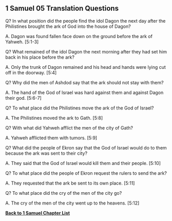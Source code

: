 ## 1 Samuel 05 Translation Questions ##

Q? In what position did the people find the idol Dagon the next day after the Philistines brought the ark of God into the house of Dagon?

A. Dagon was found fallen face down on the ground before the ark of Yahweh. [5:1-3]

Q? What remained of the idol Dagon the next morning after they had set him back in his place before the ark?

A. Only the trunk of Dagon remained and his head and hands were lying cut off in the doorway. [5:4]

Q? Why did the men of Ashdod say that the ark should not stay with them?

A. The hand of the God of Israel was hard against them and against Dagon their god. [5:6-7]

Q? To what place did the Philistines move the ark of the God of Israel?

A. The Philistines moved the ark to Gath. [5:8]

Q? With what did Yahweh afflict the men of the city of Gath?

A. Yahweh afflicted them with tumors. [5:9]

Q? What did the people of Ekron say that the God of Israel would do to them because the ark was sent to their city?

A. They said that the God of Israel would kill them and their people. [5:10]

Q? To what place did the people of Ekron request the rulers to send the ark?

A. They requested that the ark be sent to its own place. [5:11]

Q? To what place did the cry of the men of the city go?

A. The cry of the men of the city went up to the heavens. [5:12]

__[Back to 1 Samuel Chapter List](./)__


